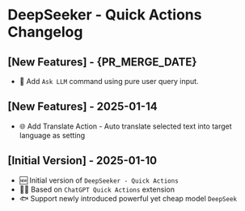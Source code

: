 # DeepSeeker - Quick Actions Changelog

## [New Features] - {PR_MERGE_DATE}

- 🙋 Add `Ask LLM` command using pure user query input.

## [New Features] - 2025-01-14

- 🌐 Add Translate Action - Auto translate selected text into target language as setting

## [Initial Version] - 2025-01-10

- 🆕 Initial version of `DeepSeeker - Quick Actions`
- 💁‍♂️ Based on `ChatGPT Quick Actions` extension
- 🐟 Support newly introduced powerful yet cheap model `DeepSeek`
